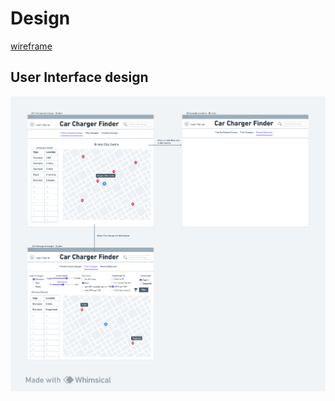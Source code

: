# Design

[wireframe](https://whimsical.com/car-charger-finder-NUFyVrBWPRM2LNXFvTtVC4)

## User Interface design

![Wireframe](Images/wireflow3.png)

